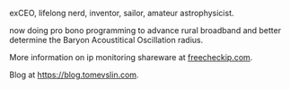 exCEO, lifelong nerd, inventor, sailor, amateur astrophysicist.

now doing pro bono programming to advance rural broadband and better determine the Baryon Acoustitical Oscillation radius.

More information on ip monitoring shareware at [freecheckip.com](http://freecheckip.com).

Blog at https://blog.tomevslin.com.



<!---
tevslin/tevslin is a ✨ special ✨ repository because its `README.md` (this file) appears on your GitHub profile.
You can click the Preview link to take a look at your changes.
--->
